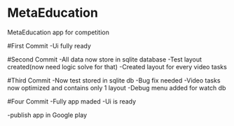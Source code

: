 # MetaEducation
MetaEducation app for competition

#First Commit
-Ui fully ready

#Second Commit
-All data now store in sqlite database
-Test layout created(now need logic solve for that)
-Created layout for every video tasks

#Third Commit
-Now test stored in sqlite db
-Bug fix needed
-Video tasks now optimized and contains only 1 layout
-Debug menu added for watch db

#Four Commit
-Fully app maded
-Ui is ready

-publish app in Google play
